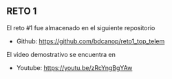 ## RETO 1

El reto #1 fue almacenado en el siguiente repositorio 

- Github: https://github.com/bdcanop/reto1_top_telem

El video demostrativo se encuentra en

- Youtube: https://youtu.be/zRcYngBgYAw

